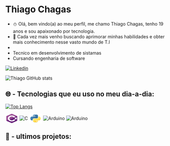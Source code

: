 # Thiago Chagas 
- ⛄ Olá, bem vindo(a) ao meu perfil, me chamo Thiago Chagas, tenho 19 anos e sou apaixonado por tecnologia. 
- 🌱 Cada vez mais venho buscando aprimorar minhas habilidades e obter mais conhecimento nesse vasto mundo de T.I
- 
- Tecnico em desenvolvimento de sistamas
- Cursando engenharia de software 

[![Linkedin](https://img.shields.io/badge/LinkedIn-0077B5?style=for-the-badge&logo=linkedin&logoColor=white)](https://linkedin.com/in/thiago-chagas-5213b8252/)


![Thiago GitHub stats](https://github-readme-stats.vercel.app/api?username=ThiagoCh12&show_icons=true&theme=dark)

## 🌐 - Tecnologias que eu uso no meu dia-a-dia:
[![Top Langs](https://github-readme-stats.vercel.app/api/top-langs/?username=ThiagoCh12&layout=compact)](https://github.com/anuraghazra/github-readme-stats)


  <img align="center" alt="Csharp" height="30" width="40" src="https://raw.githubusercontent.com/devicons/devicon/master/icons/csharp/csharp-original.svg"> <img align="center" alt="C" height="30" width="40" src="https://cdn.jsdelivr.net/gh/devicons/devicon/icons/c/c-original.svg" /> <img align="center" alt="Python" height="30" width="40" src="https://raw.githubusercontent.com/devicons/devicon/master/icons/python/python-original.svg"> <img img align="center" alt="Arduino" height="30" width="40" src="https://cdn.jsdelivr.net/gh/devicons/devicon/icons/arduino/arduino-original.svg" />  <img img align="center" alt="Arduino" height="30" width="40" src="https://cdn.jsdelivr.net/gh/devicons/devicon/icons/java/java-original.svg" />





## 🚀 - ultimos projetos:

